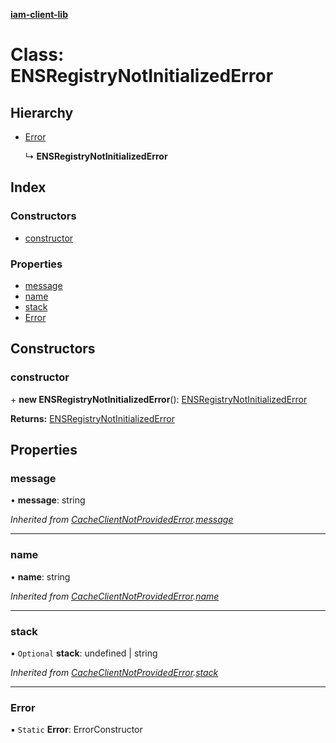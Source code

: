 **[iam-client-lib](../README.md)**

# Class: ENSRegistryNotInitializedError

## Hierarchy

* [Error](cacheclientnotprovidederror.md#error)

  ↳ **ENSRegistryNotInitializedError**

## Index

### Constructors

* [constructor](ensregistrynotinitializederror.md#constructor)

### Properties

* [message](ensregistrynotinitializederror.md#message)
* [name](ensregistrynotinitializederror.md#name)
* [stack](ensregistrynotinitializederror.md#stack)
* [Error](ensregistrynotinitializederror.md#error)

## Constructors

### constructor

\+ **new ENSRegistryNotInitializedError**(): [ENSRegistryNotInitializedError](ensregistrynotinitializederror.md)

**Returns:** [ENSRegistryNotInitializedError](ensregistrynotinitializederror.md)

## Properties

### message

•  **message**: string

*Inherited from [CacheClientNotProvidedError](cacheclientnotprovidederror.md).[message](cacheclientnotprovidederror.md#message)*

___

### name

•  **name**: string

*Inherited from [CacheClientNotProvidedError](cacheclientnotprovidederror.md).[name](cacheclientnotprovidederror.md#name)*

___

### stack

• `Optional` **stack**: undefined \| string

*Inherited from [CacheClientNotProvidedError](cacheclientnotprovidederror.md).[stack](cacheclientnotprovidederror.md#stack)*

___

### Error

▪ `Static` **Error**: ErrorConstructor
